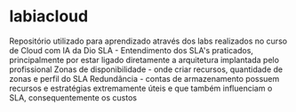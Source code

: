 # labiacloud
Repositório utilizado para aprendizado através dos labs realizados no curso de Cloud com IA da Dio
SLA - Entendimento dos SLA's praticados, principalmente por estar ligado diretamente a arquitetura implantada pelo profissional
Zonas de disponibilidade - onde criar recursos, quantidade de zonas e perfil do SLA
Redundância - contas de armazenamento possuem recursos e estratégias extremamente úteis e que também influenciam o SLA, consequentemente os custos 
